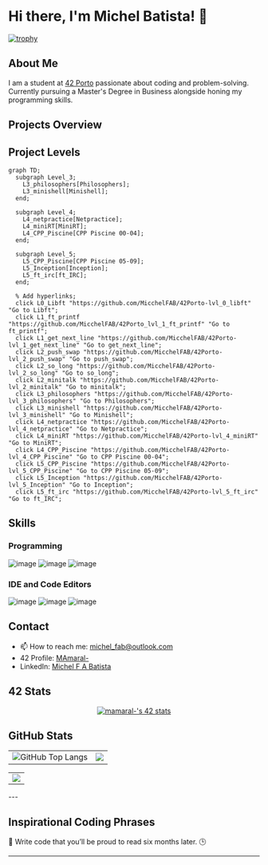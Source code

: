 # Hi there, I'm Michel Batista! 👋

[![trophy](https://github-profile-trophy.vercel.app/?username=micchelfab&column=-1&theme=gruvbox&no-bg=true&no-frame=true)](https://github.com/ryo-ma/github-profile-trophy)

## About Me

I am a student at [42 Porto](https://www.42porto.com/) passionate about coding and problem-solving. Currently pursuing a Master's Degree in Business alongside honing my programming skills.

## Projects Overview

## Project Levels

```mermaid
graph TD;
  subgraph Level_3;
    L3_philosophers[Philosophers];
    L3_minishell[Minishell];
  end;

  subgraph Level_4;
    L4_netpractice[Netpractice];
    L4_miniRT[MiniRT];
    L4_CPP_Piscine[CPP Piscine 00-04];
  end;

  subgraph Level_5;
    L5_CPP_Piscine[CPP Piscine 05-09];
    L5_Inception[Inception];
    L5_ft_irc[ft_IRC];
  end;

  % Add hyperlinks;
  click L0_Libft "https://github.com/MicchelFAB/42Porto-lvl_0_libft" "Go to Libft";
  click L1_ft_printf "https://github.com/MicchelFAB/42Porto_lvl_1_ft_printf" "Go to ft_printf";
  click L1_get_next_line "https://github.com/MicchelFAB/42Porto-lvl_1_get_next_line" "Go to get_next_line";
  click L2_push_swap "https://github.com/MicchelFAB/42Porto-lvl_2_push_swap" "Go to push_swap";
  click L2_so_long "https://github.com/MicchelFAB/42Porto-lvl_2_so_long" "Go to so_long";
  click L2_minitalk "https://github.com/MicchelFAB/42Porto-lvl_2_minitalk" "Go to minitalk";
  click L3_philosophers "https://github.com/MicchelFAB/42Porto-lvl_3_philosophers" "Go to Philosophers";
  click L3_minishell "https://github.com/MicchelFAB/42Porto-lvl_3_minishell" "Go to Minishell";
  click L4_netpractice "https://github.com/MicchelFAB/42Porto-lvl_4_netpractice" "Go to Netpractice";
  click L4_miniRT "https://github.com/MicchelFAB/42Porto-lvl_4_miniRT" "Go to MiniRT";
  click L4_CPP_Piscine "https://github.com/MicchelFAB/42Porto-lvl_4_CPP_Piscine" "Go to CPP Piscine 00-04";
  click L5_CPP_Piscine "https://github.com/MicchelFAB/42Porto-lvl_5_CPP_Piscine" "Go to CPP Piscine 05-09";
  click L5_Inception "https://github.com/MicchelFAB/42Porto-lvl_5_Inception" "Go to Inception";
  click L5_ft_irc "https://github.com/MicchelFAB/42Porto-lvl_5_ft_irc" "Go to ft_IRC";
```


## Skills

### Programming

![image](https://img.shields.io/badge/C-00599C?style=for-the-badge&logo=c&logoColor=white)
![image](https://img.shields.io/badge/C%2B%2B-00599C?style=for-the-badge&logo=c%2B%2B&logoColor=white)
![image](https://img.shields.io/badge/gnubash-4EAA25?style=for-the-badge&logo=gnubash&logoColor=white)

### IDE and Code Editors
![image](https://img.shields.io/badge/vscode-007ACC?style=for-the-badge&logo=visualstudiocode&logoColor=navy)
![image](https://img.shields.io/badge/sublime-FF9800?style=for-the-badge&logo=sublimetext&logoColor=white)
![image](https://img.shields.io/badge/notepad++-90E59A?style=for-the-badge&logo=notepadplusplus&logoColor=black)

<!--
![image](https://img.shields.io/badge/Rust-black?style=for-the-badge&logo=rust&logoColor=#E57324)
![image](https://img.shields.io/badge/Go-00ADD8?style=for-the-badge&logo=go&logoColor=white)
### Cloud & DevOps

![image](https://img.shields.io/badge/Amazon_AWS-FF9900?style=for-the-badge&logo=amazonaws&logoColor=white)
![image](https://img.shields.io/badge/Terraform-7B42BC?style=for-the-badge&logo=terraform&logoColor=white)
![image](https://img.shields.io/badge/Docker-2CA5E0?style=for-the-badge&logo=docker&logoColor=white)
![image](https://img.shields.io/badge/kubernetes-326ce5.svg?&style=for-the-badge&logo=kubernetes&logoColor=white)
-->
## Contact

- 📫  How to reach me: [michel_fab@outlook.com](mailto:michel_fab@outlook.com)
- 42 Profile: [MAmaral-](https://badge.mediaplus.ma/kettlebells/mamaral-?UM6P=off)
- LinkedIn: [Michel F A Batista](www.linkedin.com/in/michel-f-a-batista-9ab3092ab)

## 42 Stats

<p align="center">
	<a href="https://profile.intra.42.fr/users/mamaral-"><img src="https://badge.mediaplus.ma/darkgray/mamaral-" alt="mamaral-'s 42 stats" />
	</a>
</p>

## GitHub Stats
<table style="border: none;">
  <tr>
    <td style="border: none;">
      <img src="https://github-readme-stats.vercel.app/api?username=micchelfab&show_icons=true&hide_border=true&hide_title=true" alt="GitHub Top Langs" style="border: none;" />
    </td>
    <td style="border: none;">
      <img src="https://github-readme-stats.vercel.app/api/top-langs/?username=micchelfab&hide_border=true&include_all_commits=false&count_private=false&layout=compact" style="border: none;"/>
    </td>
</table>
<table style="border: none;" align="center" >
	<td style="border: none;">
      <img src="https://streak-stats.demolab.com?user=micchelfab&hide_border=true" style="border: none;"/>
    </td>
  </tr>
</table>
---

## Inspirational Coding Phrases

<p id="inspirational-phrase">🔧 Write code that you’ll be proud to read six months later. 🕒</p>

---
